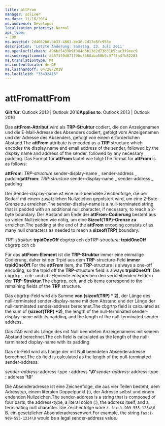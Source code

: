 ```yaml
---
title: attFrom
manager: soliver
ms.date: 11/16/2014
ms.audience: Developer
localization_priority: Normal
api_type:
- COM
ms.assetid: 2d405268-bb33-4863-be38-2d17e8fc956e
description: 'Letzte Änderung: Samstag, 23. Juli 2011'
ms.openlocfilehash: 496bd5439b9f004d3b13d2d73b31b5cac3f9eec9
ms.sourcegitcommit: 8657170d071f9bcf680aba50b9c07f2a4fb82283
ms.translationtype: MT
ms.contentlocale: de-DE
ms.lasthandoff: 04/28/2019
ms.locfileid: "33432415"
---
```

# <a name="attfrom"></a><span data-ttu-id="51792-103">attFrom</span><span class="sxs-lookup"><span data-stu-id="51792-103">attFrom</span></span>

<span data-ttu-id="51792-104">**Gilt für**: Outlook 2013 | Outlook 2016</span><span class="sxs-lookup"><span data-stu-id="51792-104">**Applies to**: Outlook 2013 | Outlook 2016</span></span> 
  
<span data-ttu-id="51792-105">Das **attFrom-Attribut** wird als **TRP-Struktur** codiert, die den Anzeigenamen und die E-Mail-Adresse des Absenders codiert, gefolgt vom Anzeigenamen und der Adresse des Absenders, gefolgt von einem erforderlichen Abstand.</span><span class="sxs-lookup"><span data-stu-id="51792-105">The **attFrom** attribute is encoded as a **TRP** structure which encodes the display name and email address of the sender, followed by the display name and address of the sender, followed by any necessary padding.</span></span> <span data-ttu-id="51792-106">Das Format für **attFrom** lautet wie folgt:</span><span class="sxs-lookup"><span data-stu-id="51792-106">The format for **attFrom** is as follows:</span></span> 
  
<span data-ttu-id="51792-107">**attFrom**: _TRP-structure_ sender-display-name _ sender-address _ padding</span><span class="sxs-lookup"><span data-stu-id="51792-107">**attFrom**: _TRP-structure_ sender-display-name  _ sender-address _ padding</span></span> 
    
<span data-ttu-id="51792-108">Der Sender-display-name ist eine null-beendete Zeichenfolge, die bei Bedarf mit einem zusätzlichen Nullzeichen gepolstert wird, um eine 2-Byte-Grenze zu erreichen.</span><span class="sxs-lookup"><span data-stu-id="51792-108">The sender-display-name is a null-terminated string that is padded with an additional null character, if necessary, to reach a 2-byte boundary.</span></span> <span data-ttu-id="51792-109">Der Abstand am Ende der **attFrom-Codierung** besteht aus so vielen Nullzeichen wie nötig, um eine **Sizeof(TRP)-Grenze zu** erreichen.</span><span class="sxs-lookup"><span data-stu-id="51792-109">The padding at the end of the **attFrom** encoding consists of as many null characters as needed to reach a **sizeof(TRP)** boundary.</span></span> 
  
<span data-ttu-id="51792-110">_TRP-struktur:_ **trpidOneOff** cbgrtrp cch cb</span><span class="sxs-lookup"><span data-stu-id="51792-110">_TRP-structure:_ **trpidOneOff** cbgrtrp cch cb</span></span> 
    
<span data-ttu-id="51792-111">Für das **attFrom-Element** ist die **TRP-Struktur** immer eine einmalige Codierung, daher ist der Trpid aus dem **TRP**-structure-Feld **immer trpidOneOff**.</span><span class="sxs-lookup"><span data-stu-id="51792-111">For the **attFrom** item, the **TRP**-structure is always a one-off encoding, so the trpid off the **TRP**-structure field is always **trpidOneOff**.</span></span> <span data-ttu-id="51792-112">Die cbgrtrp-, cch- und cb-Elemente entsprechen den verbleibenden Feldern der **TRP-Struktur.**</span><span class="sxs-lookup"><span data-stu-id="51792-112">The cbgrtrp, cch, and cb items correspond to the remaining fields of the **TRP** structure.</span></span> 
  
<span data-ttu-id="51792-113">Das cbgrtrp-Feld wird als Summe **von (sizeof(TRP) \* 2),** der Länge des null-terminated sender-display-name mit dem Abstand und der Länge der null-terminated sender-address berechnet.</span><span class="sxs-lookup"><span data-stu-id="51792-113">The cbgrtrp field is calculated as the sum of **(sizeof(TRP) \*2)**, the length of the null-terminated sender-display-name with its padding, and the length of the null-terminated sender-address.</span></span>
  
<span data-ttu-id="51792-114">Das #A0 wird als Länge des mit Null beendeten Anzeigenamens mit seinem Abstand berechnet.</span><span class="sxs-lookup"><span data-stu-id="51792-114">The cch field is calculated as the length of the null-terminated display-name with its padding.</span></span>
  
<span data-ttu-id="51792-115">Das cb-Feld wird als Länge der mit Null beendeten Absenderadresse berechnet.</span><span class="sxs-lookup"><span data-stu-id="51792-115">The cb field is calculated as the length of the null-terminated sender-address.</span></span>
  
<span data-ttu-id="51792-116">_sender-address:_ address-type **:** address **'\0'**</span><span class="sxs-lookup"><span data-stu-id="51792-116">_sender-address:_ address-type **:** address **'\0'**</span></span>
    
<span data-ttu-id="51792-117">Die Absenderadresse ist eine Zeichenfolge, die aus vier Teilen besteht, dem Adresstyp, einem literalen Doppelpunkt (:), der Adresse selbst und einem endenden Nullzeichen.</span><span class="sxs-lookup"><span data-stu-id="51792-117">The sender-address is a string that is composed of four parts, the address-type, a literal colon (:), the address itself, and a terminating null character.</span></span> <span data-ttu-id="51792-118">Die Zeichenfolge wäre z. `fax:1-909-555-1234\0` B. ein gesetzlicher Absenderadressenwert.</span><span class="sxs-lookup"><span data-stu-id="51792-118">For example, the string `fax:1-909-555-1234\0` would be a legal sender-address value.</span></span>
  

